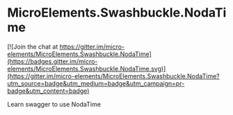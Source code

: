 # MicroElements.Swashbuckle.NodaTime

[![Join the chat at https://gitter.im/micro-elements/MicroElements.Swashbuckle.NodaTime](https://badges.gitter.im/micro-elements/MicroElements.Swashbuckle.NodaTime.svg)](https://gitter.im/micro-elements/MicroElements.Swashbuckle.NodaTime?utm_source=badge&utm_medium=badge&utm_campaign=pr-badge&utm_content=badge)

Learn swagger to use NodaTime
